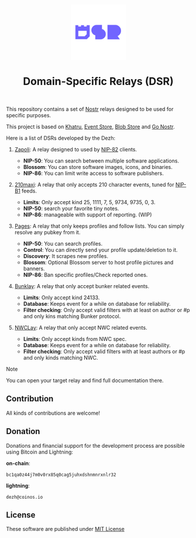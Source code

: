 <p align="center"> 
    <img alt="ddsr" src="./.images/ddsr.png" width="150" height="150" />
</p>

<h1 align="center">
Domain-Specific Relays (DSR)
</h1>

<br/>

This repository contains a set of [Nostr](https://nostr.com) relays designed to be used for specific purposes.

This project is based on [Khatru](https://github.com/fiatjaf/khatru), [Event Store](https://github.com/fiatjaf/eventstore), [Blob Store](github.com/kehiy/blobstore) and [Go Nostr](github.com/nbd-wtf/go-nostr).

Here is a list of DSRs developed by the Dezh:

1. [Zapoli](./zapoli): A relay designed to used by [NIP-82](https://github.com/nostr-protocol/nips/pull/1336) clients.
    - **NIP-50**: You can search between multiple software applications.
    - **Blossom**: You can store software images, icons, and binaries.
    - **NIP-86**: You can limit write access to software publishers.

2. [210maxi](./210maxi): A relay that only accepts 210 character events, tuned for [NIP-B1](https://github.com/nostr-protocol/nips/pull/1710) feeds.
    - **Limits**: Only accept kind 25, 1111, 7, 5, 9734, 9735, 0, 3.
    - **NIP-50**: search your favorite tiny notes.
    - **NIP-86**: manageable with support of reporting. (WIP)

3. [Pages](./pages): A relay that only keeps profiles and follow lists. You can simply resolve any pubkey from it. 
    - **NIP-50**: You can search profiles.
    - **Control**: You can directly send your profile update/deletion to it.
    - **Discovery**: It scrapes new profiles.
    - **Blossom**: Optional Blossom server to host profile pictures and banners.
    - **NIP-86**: Ban specific profiles/Check reported ones.

3. [Bunklay](./bunklay): A relay that only accept bunker related events.
    - **Limits**: Only accept kind 24133.
    - **Database**: Keeps event for a while on database for reliability.
    - **Filter checking**: Only accept valid filters with at least on author or #p and only kins matching Bunker protocol.

3. [NWCLay](./nwclay/): A relay that only accept NWC related events.
    - **Limits**: Only accept kinds from NWC spec.
    - **Database**: Keeps event for a while on database for reliability.
    - **Filter checking**: Only accept valid filters with at least authors or #p and only kinds matching NWC.

> [!NOTE]
> You can open your target relay and find full documentation there.

## Contribution

All kinds of contributions are welcome!

## Donation

Donations and financial support for the development process are possible using Bitcoin and Lightning:

**on-chain**:

```
bc1qa0z44j7m0v0rx85q0cag5juhxdshnmnrxnlr32
```

**lightning**: 

```
dezh@coinos.io
```

## License

These software are published under [MIT License](./LICENSE)
